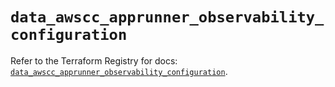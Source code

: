 # `data_awscc_apprunner_observability_configuration`

Refer to the Terraform Registry for docs: [`data_awscc_apprunner_observability_configuration`](https://registry.terraform.io/providers/hashicorp/awscc/0.70.0/docs/data-sources/apprunner_observability_configuration).
